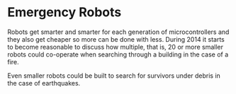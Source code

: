 Emergency Robots
===============
Robots get smarter and smarter for each generation of microcontrollers and they
also get cheaper so more can be done with less. During 2014 it starts to become
reasonable to discuss how multiple, that is, 20 or more smaller robots could
co-operate when searching through a building in the case of a fire.

Even smaller robots could be built to search for survivors under debris in the
case of earthquakes.
